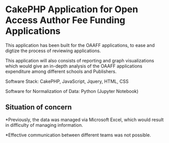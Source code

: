 # CakePHP Application for Open Access Author Fee Funding Applications

This application has been built for the OAAFF applications, to ease and digtize the process of reviewing applications. 

This application will also consists of reporting and graph visualizations which would give an in-depth analysis of the OAAFF applications expenditure among different schools and Publishers.

Software Stack: CakePHP, JavaScript, Jquery, HTML, CSS

Software for Normalization of Data: Python (Jupyter Notebook)


## Situation of concern

*Previously, the data was managed via Microsoft Excel, which would result in difficulty of managing information.

*Effective communication between different teams was not possible.



